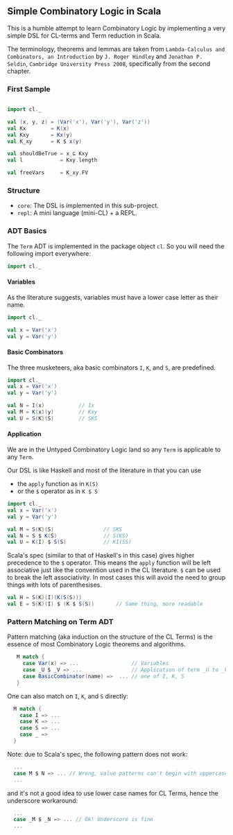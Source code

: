 ## Simple Combinatory Logic in Scala

This is a humble attempt to learn Combinatory Logic by implementing a
very simple DSL for CL-terms and Term reduction in Scala.

The terminology, theorems and lemmas are taken from
`Lambda-Calculus and Combinators, an Introduction` by `J. Roger Hindley`
 and `Jonathan P. Seldin`, `Cambridge University Press 2008`,
 specifically from the second chapter.

### First Sample

```scala

import cl._

val (x, y, z) = (Var('x'), Var('y'), Var('z'))
val Kx        = K(x)
val Kxy       = Kx(y)
val K_xy      = K $ x(y)

val shouldBeTrue = x ⊆ Kxy
val l            = Kxy.length

val freeVars     = K_xy.FV
```

### Structure
  - `core`: The DSL is implemented in this sub-project.
  - `repl`: A mini language (mini-CL) + a REPL.

### ADT Basics
The `Term` ADT is implemented in the package object `cl`.
So you will need the following import everywhere:

```scala
import cl._
```

#### Variables
As the literature suggests, variables must have a lower case letter as
their name.

```scala
import cl._

val x = Var('x')
val y = Var('y')
```

#### Basic Combinators
The three musketeers, aka basic combinators `I`, `K`, and `S`, are
predefined.

```scala
import cl._
val x = Var('x')
val y = Var('y')

val N = I(x)           // Ix
val M = K(x)(y)        // Kxy
val U = S(K)(S)        // SKS
```

#### Application
We are in the Untyped Combinatory Logic land so any `Term` is
applicable to any `Term`.

Our DSL is like Haskell and most of the literature in that you can use
  - the `apply` function as in `K(S)`
  - or the `$` operator as in `K $ S`

```scala
import cl._
val x = Var('x')
val y = Var('y')

val M = S(K)(S)                // SKS
val N = S $ K(S)               // S(KS)
val U = K(I) $ S(S)            // KI(SS)
```

Scala's spec (similar to that of Haskell's in this case) gives higher
precedence to the `$` operator. This means the `apply` function will
be left associative just like the convention used in the CL literature.
`$` can be used to break the left associativity. In most cases this
will avoid the need to group things with lots of parenthesises.

```scala
val H = S(K)(I)(K(S(S)))
val E = S(K)(I) $ (K $ S(S))       // Same thing, more readable
```

### Pattern Matching on Term ADT
Pattern matching (aka induction on the structure of the CL Terms) is
the essence of most Combinatory Logic theorems and algorithms.

```scala
   M match {
     case Var(x) => ...                 // Variables
     case _U $ _V => ...                // Application of term _U to _V
     case BasicCombinator(name) =>  ... // one of I, K, S
   }
```

One can also match on `I`, `K`, and `S` directly:

```scala
  M match {
    case I => ...
    case K => ...
    case S => ...
    case _ =>
  }
```

Note: due to Scala's spec, the following pattern does not work:

```scala
  ...
  case M $ N => ... // Wrong, value patterns can't begin with uppercase
  ...
```

and it's not a good idea to use lower case names for CL Terms, hence the
underscore workaround:

```scala
  ...
  case _M $ _N => ... // Ok! Underscore is fine
  ...
```